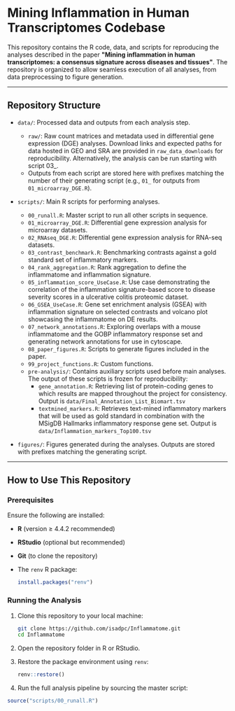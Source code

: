 # Mining Inflammation in Human Transcriptomes Codebase

This repository contains the R code, data, and scripts for reproducing the analyses described in the paper **"Mining inflammation in human transcriptomes: a consensus signature across diseases and tissues"**. The repository is organized to allow seamless execution of all analyses, from data preprocessing to figure generation.

---

## Repository Structure

- `data/`: Processed data and outputs from each analysis step.
  - `raw/`: Raw count matrices and metadata used in differential gene expression (DGE) analyses. Download links and expected paths for data hosted in GEO and SRA are provided in `raw_data_downloads` for reproducibility. Alternatively, the analysis can be run starting with script 03_.
  - Outputs from each script are stored here with prefixes matching the number of their generating script (e.g., `01_` for outputs from `01_microarray_DGE.R`).

- `scripts/`: Main R scripts for performing analyses.
  - `00_runall.R`: Master script to run all other scripts in sequence.
  - `01_microarray_DGE.R`: Differential gene expression analysis for microarray datasets.
  - `02_RNAseq_DGE.R`: Differential gene expression analysis for RNA-seq datasets.
  - `03_contrast_benchmark.R`: Benchmarking contrasts against a gold standard set of inflammatory markers.
  - `04_rank_aggregation.R`: Rank aggregation to define the inflammatome and inflammation signature.
  - `05_inflammation_score_UseCase.R`: Use case demonstrating the correlation of the inflammation signature-based score to disease severity scores in a ulcerative colitis proteomic dataset.
  - `06_GSEA_UseCase.R`: Gene set enrichment analysis (GSEA) with inflammation signature on selected contrasts and volcano plot showcasing the inflammatome on DE results.
  - `07_network_annotations.R`: Exploring overlaps with a mouse inflammatome and the GOBP inflammatory response set and generating network annotations for use in cytoscape.
  - `08_paper_figures.R`: Scripts to generate figures included in the paper.
  - `99_project_functions.R`: Custom functions.
  - `pre-analysis/`: Contains auxiliary scripts used before main analyses. The output of these scripts is frozen for reproducibility:
    - `gene_annotation.R`: Retrieving list of protein-coding genes to which results are mapped throughout the project for consistency. Output is `data/Final_Annotation_List_Biomart.tsv`
    - `textmined_markers.R`: Retrieves text-mined inflammatory markers that will be used as gold standard in combination with the MSigDB Hallmarks inflammatory response gene set. Output is `data/Inflammation_markers_Top100.tsv`

- `figures/`: Figures generated during the analyses. Outputs are stored with prefixes matching the generating script.

---

## How to Use This Repository

### Prerequisites
Ensure the following are installed:
- **R** (version ≥ 4.4.2 recommended)  
- **RStudio** (optional but recommended)  
- **Git** (to clone the repository)  
- The `renv` R package:
  
  ```r
  install.packages("renv")

### Running the Analysis
1. Clone this repository to your local machine:
    
   ```bash
   git clone https://github.com/isadpc/Inflammatome.git
   cd Inflammatome
2. Open the repository folder in R or RStudio.
3. Restore the package environment using `renv`:
   
   ```r
   renv::restore()
4. Run the full analysis pipeline by sourcing the master script:

  ```r
  source("scripts/00_runall.R")


